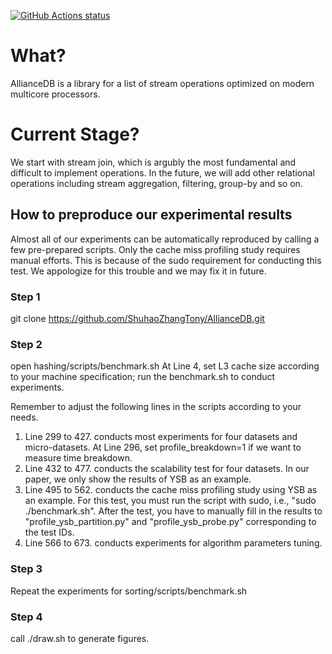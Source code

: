 <p align="left">
  <a href="https://github.com/ShuhaoZhangTony/AllianceDB/actions">
    <img alt="GitHub Actions status" src="https://github.com/ShuhaoZhangTony/AllianceDB/workflows/Main%20workflow/badge.svg"></a>
</p>

# What?
AllianceDB is a library for a list of stream operations optimized on modern multicore processors.

# Current Stage?
We start with stream join, which is argubly the most fundamental and difficult to implement operations.
In the future, we will add other relational operations including stream aggregation, filtering, group-by and so on.

## How to preproduce our experimental results

Almost all of our experiments can be automatically reproduced by calling a few pre-prepared scripts.
Only the cache miss profiling study requires manual efforts. This is because of the sudo requirement for conducting this test. We appologize for this trouble and we may fix it in future.

### Step 1
git clone https://github.com/ShuhaoZhangTony/AllianceDB.git

### Step 2
open hashing/scripts/benchmark.sh
   At Line 4, set L3 cache size according to your machine specification;
   run the benchmark.sh to conduct experiments.
   
Remember to adjust the following lines in the scripts according to your needs.
  1. Line 299 to 427. 
     conducts most experiments for four datasets and micro-datasets.
     At Line 296, set profile_breakdown=1 if we want to measure time breakdown.
  2. Line 432 to 477.
     conducts the scalability test for four datasets. In our paper, we only show the results of YSB as an example.
  3. Line 495 to 562.
      conducts the cache miss profiling study using YSB as an example. 
      For this test, you must run the script with sudo, i.e., "sudo ./benchmark.sh".
      After the test, you have to manually fill in the results to "profile_ysb_partition.py" and "profile_ysb_probe.py" corresponding to the test IDs.
  4. Line 566 to 673.
     conducts experiments for algorithm parameters tuning.
### Step 3
Repeat the experiments for sorting/scripts/benchmark.sh

### Step 4
call ./draw.sh to generate figures.

  
  


